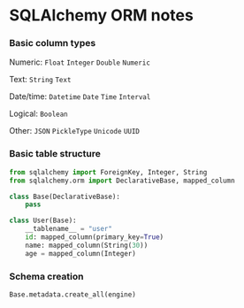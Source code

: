 # SQLAlchemy ORM notes

### Basic column types
Numeric: `Float` `Integer` `Double` `Numeric`

Text: `String` `Text`

Date/time: `Datetime` `Date` `Time` `Interval`

Logical: `Boolean`

Other: `JSON` `PickleType` `Unicode` `UUID`     

### Basic table structure
```python
from sqlalchemy import ForeignKey, Integer, String
from sqlalchemy.orm import DeclarativeBase, mapped_column

class Base(DeclarativeBase):
    pass

class User(Base):
    __tablename__ = "user"
    id: mapped_column(primary_key=True)
    name: mapped_column(String(30))
    age = mapped_column(Integer)
```

### Schema creation
```python
Base.metadata.create_all(engine)
```

